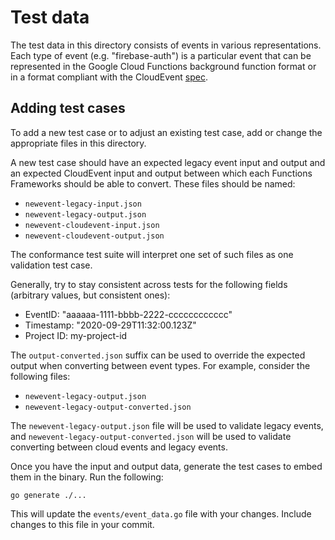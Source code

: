 # Test data

The test data in this directory consists of events in various representations.
Each type of event (e.g. "firebase-auth") is a particular event that can be
represented in the Google Cloud Functions background function format or in a
format compliant with the CloudEvent [spec](https://cloudevents.io/).

## Adding test cases

To add a new test case or to adjust an existing test case, add or change the
appropriate files in this directory.

A new test case should have an expected legacy event input and output and an
expected CloudEvent input and output between which each Functions Frameworks
should be able to convert. These files should be named:

-   `newevent-legacy-input.json`
-   `newevent-legacy-output.json`
-   `newevent-cloudevent-input.json`
-   `newevent-cloudevent-output.json`

The conformance test suite will interpret one set of such files as one
validation test case.

Generally, try to stay consistent across tests for the following fields (arbitrary values, but consistent ones):

- EventID: "aaaaaa-1111-bbbb-2222-cccccccccccc"
- Timestamp: "2020-09-29T11:32:00.123Z"
- Project ID: my-project-id

The `output-converted.json` suffix can be used to override the expected output
when converting between event types. For example, consider the following files:

-   `newevent-legacy-output.json`
-   `newevent-legacy-output-converted.json`

The `newevent-legacy-output.json` file will be used to validate legacy events,
and `newevent-legacy-output-converted.json` will be used to validate converting
between cloud events and legacy events.

Once you have the input and output data, generate the test cases to embed them
in the binary. Run the following:

`go generate ./...`

This will update the `events/event_data.go` file with your changes. Include
changes to this file in your commit.
